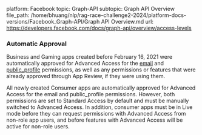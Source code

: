 platform: Facebook
topic: Graph-API
subtopic: Graph API Overview
file_path: /home/bhuang/nlp/rag-race-challenge2-2024/platform-docs-versions/Facebook_Graph-API/Graph API Overview.md
url: https://developers.facebook.com/docs/graph-api/overview/access-levels

### Automatic Approval

Business and Gaming apps created before February 16, 2021 were automatically approved for Advanced Access for the [email](https://developers.facebook.com/docs/permissions/reference/email) and [public\_profile](https://developers.facebook.com/docs/permissions/reference/public_profile) permissions, as well as any permissions or features that were already approved through App Review, if they were using them.

All newly created Consumer apps are automatically approved for Advanced Access for the email and public\_profile permissions. However, both permissions are set to Standard Access by default and must be manually switched to Advanced Access. In addition, consumer apps must be in Live mode before they can request permissions with Advanced Access from non-role app users, and before features with Advanced Access will be active for non-role users.